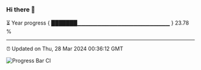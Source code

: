 ### Hi there 👋

⏳ Year progress { ███████▁▁▁▁▁▁▁▁▁▁▁▁▁▁▁▁▁▁▁▁▁▁▁ } 23.78 %

---

⏰ Updated on Thu, 28 Mar 2024 00:36:12 GMT

![Progress Bar CI](https://github.com/Shyam-Makwana/GitHub-Actions-Demo/workflows/Progress%20Bar%20CI/badge.svg)

